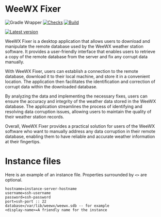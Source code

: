 # WeeWX Fixer
![Gradle Wrapper](https://img.shields.io/github/actions/workflow/status/ArnyminerZ/WeeWX-Fixer/gradle-wrapper.yml?label=Gradle%20Wrapper&style=for-the-badge)
[![Checks](https://img.shields.io/github/actions/workflow/status/ArnyminerZ/WeeWX-Fixer/qodana-inspect.yml?label=Code%20Inspection&style=for-the-badge)](https://github.com/ArnyminerZ/WeeWX-Fixer/actions/workflows/qodana-inspect.yml)
[![Build](https://img.shields.io/github/actions/workflow/status/ArnyminerZ/WeeWX-Fixer/build.yml?style=for-the-badge)](https://github.com/ArnyminerZ/WeeWX-Fixer/actions/workflows/build.yml)

[![Latest version](https://img.shields.io/github/v/release/ArnyminerZ/WeeWX-Fixer?style=for-the-badge)](https://github.com/ArnyminerZ/WeeWX-Fixer/releases/latest)

WeeWX Fixer is a desktop application that allows users to download and manipulate the remote database used by the WeeWX weather station software. It provides a user-friendly interface that enables users to retrieve a copy of the remote database from the server and fix any corrupt data manually.

With WeeWX Fixer, users can establish a connection to the remote database, download it to their local machine, and store it in a convenient location. The application then facilitates the identification and correction of corrupt data within the downloaded database.

By analyzing the data and implementing the necessary fixes, users can ensure the accuracy and integrity of the weather data stored in the WeeWX database. The application streamlines the process of identifying and resolving data corruption issues, allowing users to maintain the quality of their weather station records.

Overall, WeeWX Fixer provides a practical solution for users of the WeeWX software who want to manually address any data corruption in their remote database, enabling them to have reliable and accurate weather information at their fingertips.

# Instance files
Here is an example of an instance file. Properties surrounded by `<>` are optional.

```properties
hostname=instance-server-hostname
username=ssh-username
password=ssh-password
port=ssh-port :: 22
database=/var/lib/weewx/weewx.sdb -- for example
<display-name>=A friendly name for the instance
```
